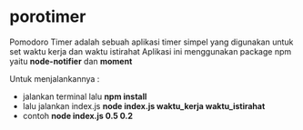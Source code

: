 # porotimer

Pomodoro Timer adalah sebuah aplikasi timer simpel yang digunakan untuk set waktu kerja dan waktu istirahat
Aplikasi ini menggunakan package npm yaitu **node-notifier** dan **moment**

Untuk menjalankannya :
- jalankan terminal lalu **npm install**
- lalu jalankan index.js **node index.js waktu_kerja waktu_istirahat**
- contoh **node index.js 0.5 0.2**

  
